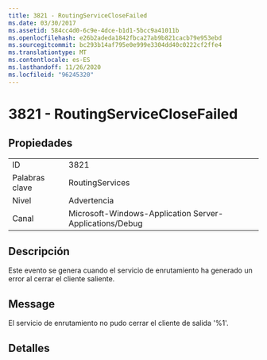 ```yaml
---
title: 3821 - RoutingServiceCloseFailed
ms.date: 03/30/2017
ms.assetid: 584cc4d0-6c9e-4dce-b1d1-5bcc9a41011b
ms.openlocfilehash: e26b2adeda1842fbca27ab9b821cacb79e953ebd
ms.sourcegitcommit: bc293b14af795e0e999e3304dd40c0222cf2ffe4
ms.translationtype: MT
ms.contentlocale: es-ES
ms.lasthandoff: 11/26/2020
ms.locfileid: "96245320"
---
```

# <a name="3821---routingserviceclosefailed"></a>3821 - RoutingServiceCloseFailed

## <a name="properties"></a>Propiedades  
  
|||  
|-|-|  
|ID|3821|  
|Palabras clave|RoutingServices|  
|Nivel|Advertencia|  
|Canal|Microsoft-Windows-Application Server-Applications/Debug|  
  
## <a name="description"></a>Descripción  

 Este evento se genera cuando el servicio de enrutamiento ha generado un error al cerrar el cliente saliente.  
  
## <a name="message"></a>Message  

 El servicio de enrutamiento no pudo cerrar el cliente de salida '%1'.  
  
## <a name="details"></a>Detalles

